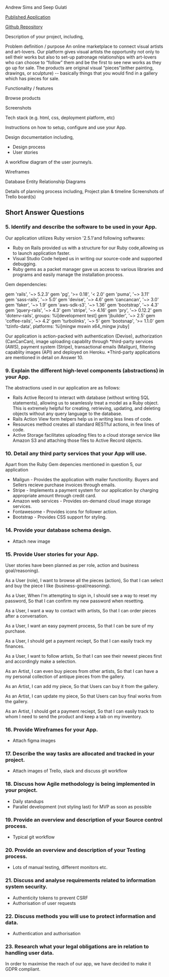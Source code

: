 
Andrew Sims and Seep Gulati

[Published Application](http://open-gallery.herokuapp.com)

[Github Repository](https://github.com/andrewcameronsims/opengallery)

Description of your project, including,

Problem definition / purpose
An online marketplace to connect visual artists and art-lovers. Our platform gives visual artists the opportunity not only to sell their works but also to set-up patronage relationships with art-lovers who can choose to “follow” them and be the first to see new works as they go up for sale. The products are original visual “pieces”(either painting, drawings, or sculpture) -- basically things that you would find in a gallery which has pieces for sale.


Functionality / features

Browse products

Screenshots


Tech stack (e.g. html, css, deployment platform, etc)



Instructions on how to setup, configure and use your App.


Design documentation including,
- Design process
- User stories

A workflow diagram of the user journey/s.

Wireframes

Database Entity Relationship Diagrams


Details of planning process including,
Project plan & timeline
Screenshots of Trello board(s)

## Short Answer Questions

### 5. Identify and describe the software to be used in your App.
Our application utilizes Ruby version '2.5.1'and following softwares: 

* Ruby on Rails provided us with a structure for our Ruby code,allowing us to launch application faster. 
* Visual Studio Code helped us in writing our source-code and supported debugging. 
* Ruby gems as a packet manager gave us access to various libraries and programs and easily manage the installation process.

Gem dependencies:

gem 'rails', '~> 5.2.3'
gem 'pg', '>= 0.18', '< 2.0' 
gem 'puma', '~> 3.11'  
gem 'sass-rails', '~> 5.0'
gem 'devise', '~> 4.6' 
gem 'cancancan', '~> 3.0'
gem 'faker', '~> 1.9'
gem 'aws-sdk-s3', '~> 1.36'
gem 'bootstrap', '~> 4.3'
gem 'jquery-rails', '~> 4.3'
gem 'stripe', '~> 4.16'
gem 'pry', '~> 0.12.2'
gem 'dotenv-rails', groups: %i[development test]
gem 'jbuilder', '~> 2.5'
gem 'coffee-rails', '~> 4.2'
gem 'turbolinks', '~> 5'
gem 'bootsnap', '>= 1.1.0'
gem 'tzinfo-data', platforms: %i[mingw mswin x64_mingw jruby]

Our application is action-packed with authentication (Devise), authorization (CanCanCan), image uploading capablity through *third-party services (AWS), payment system (Stripe), transactional emails (Mailgun), filtering capablity images (API) and deployed on Heroku.
*Third-party applications are mentioned in detail on Answer 10.

### 9. Explain the different high-level components (abstractions) in your App.

The abstractions used in our application are as follows:
* Rails Active Record to interact with database (without writing SQL statements), allowing us to seamlessly treat a model as a Ruby object. This is extremely helpful for creating, retrieving, updating, and deleting objects without any query language to the database.
* Rails Action View form helpers help us in writing less lines of code.
* Resources method creates all standard RESTful actions, in few lines of code.
* Active Storage facilitates uploading files to a cloud storage service like Amazon S3 and attaching those files to Active Record objects.

### 10. Detail any third party services that your App will use.
Apart from the Ruby Gem depencies mentioned in question 5, our application 
* Mailgun - Provides the application with mailer functionlity. Buyers and Sellers recieve purchase invoices through emails.
* Stripe - Implements a payment system for our application by charging appropriate amount through credit card.
* Amazon web services - Provides on-demand cloud image storage services.
* Fontawesome - Provides icons for follower action.
* Bootstrap - Provides CSS support for styling.

### 14. Provide your database schema design.

* Attach new image

### 15. Provide User stories for your App.

User stories have been planned as per role, action and business goal/reasoning).

As a User (role), 
I want to browse all the pieces (action),
So that I can select and buy the piece I like (business-goal/reasoning).

As a User,
When I'm attempting to sign in, I should see a way to reset my password,
So that I can confirm my new password when resetting.

As a User,
I want a way to contact with artists,
So that I can order pieces after a conversation.

As a User,
I want an easy payment process,
So that I can be sure of my purchase.

As a User,
I should get a payment reciept,
So that I can easily track my finances.

As a User,
I want to follow artists,
So that I can see their newest pieces first and accordingly make a selection.

As an Artist,
I can even buy pieces from other artists,
So that I can have a my personal collection of antique pieces from the gallery.

As an Artist,
I can add my piece,
So that Users can buy it from the gallery.

As an Artist,
I can update my piece,
So that Users can buy final works from the gallery.

As an Artist,
I should get a payment reciept,
So that I can easily track to whom I need to send the product and keep a tab on my inventory.


### 16. Provide Wireframes for your App.

* Attach figma images

### 17. Describe the way tasks are allocated and tracked in your project.

* Attach images of Trello, slack and discuss git workflow

### 18. Discuss how Agile methodology is being implemented in your project.

* Daily standups
* Parallel development (not styling last) for MVP as soon as possible

### 19. Provide an overview and description of your Source control process.

* Typical git workflow

### 20. Provide an overview and description of your Testing process.

* Lots of manual testing, different monitors etc.

### 21. Discuss and analyse requirements related to information system security.

* Authenticity tokens to prevent CSRF
* Authorisation of user requests

### 22. Discuss methods you will use to protect information and data.

* Authentication and authorisation

### 23. Research what your legal obligations are in relation to handling user data.

In order to maximise the reach of our app, we have decided to make it GDPR compliant.

